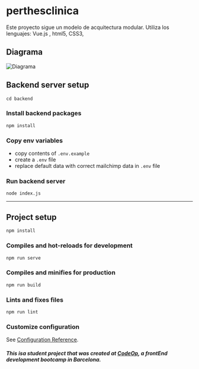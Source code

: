 # perthesclinica
Este proyecto sigue un modelo de acquitectura modular. 
Utiliza los lenguajes: Vue.js , html5, CSS3, 

## Diagrama
![Diagrama](https://github.com/JaraGarcia/perthesclinica/blob/master/src/assets/estructura.png)


## Backend server setup

```
cd backend
```

### Install backend packages
```
npm install
```

### Copy env variables
- copy contents of `.env.example`
- create a `.env` file
- replace default data with correct mailchimp data in `.env` file


### Run backend server
```
node index.js
```



--------------




## Project setup
```
npm install
```

### Compiles and hot-reloads for development
```
npm run serve
```

### Compiles and minifies for production
```
npm run build
```

### Lints and fixes files
```
npm run lint
```

### Customize configuration
See [Configuration Reference](https://cli.vuejs.org/config/).



#### _This isa student project that was created at [CodeOp](http://codeop.tech), a frontEnd development bootcamp in Barcelona._
